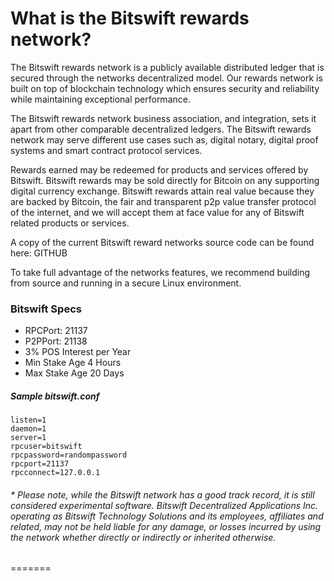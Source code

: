 # What is the Bitswift rewards network?

The Bitswift rewards network is a publicly available distributed ledger that is secured through the networks decentralized model. Our rewards network is built on top of blockchain technology which ensures security and reliability while maintaining exceptional performance.

The Bitswift rewards network business association, and integration, sets it apart from other comparable decentralized ledgers.  The Bitswift rewards network may serve different use cases such as, digital notary, digital proof systems and smart contract protocol services.

Rewards earned may be redeemed for products and services offered by Bitswift.  Bitswift rewards may  be sold directly for Bitcoin on any supporting digital currency exchange.  Bitswift rewards attain real value because they are backed by Bitcoin, the fair and transparent p2p value transfer protocol of the internet, and we will accept them at face value for any of Bitswift related products or services. 

A copy of the current Bitswift reward networks source code can be found here: GITHUB

To take full advantage of the networks features, we recommend building from source and running in a secure Linux environment.

### Bitswift Specs
* RPCPort: 21137
* P2PPort: 21138
* 3% POS Interest per Year
* Min Stake Age 4 Hours
* Max Stake Age 20 Days

##### Sample bitswift.conf
```
listen=1
daemon=1
server=1
rpcuser=bitswift
rpcpassword=randompassword
rpcport=21137
rpcconnect=127.0.0.1
```

###### * Please note, while the Bitswift network has a good track record, it is  still considered experimental software. Bitswift Decentralized Applications Inc. operating as Bitswift Technology Solutions and its employees, affiliates and related,  may not be held liable for any damage, or losses incurred by using the network whether directly or indirectly or inherited otherwise.
=======
